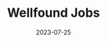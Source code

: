 ---
title: 'Wellfound Jobs'
link: https://wellfound.com/jobs
description: Search through thousands of startup jobs, across any location or remote, hiring for software engineers, product managers, designers, marketing, sales, and more.
tags: []
content-type: reference
date: 2023-07-25
---